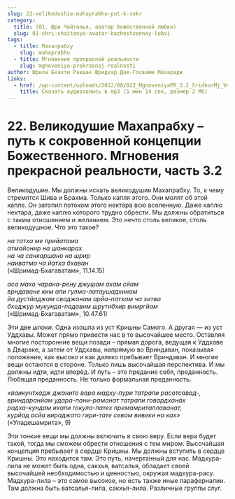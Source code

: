 ```yaml
---
slug: 22-velikodushie-mahaprabhu-put-k-sokr
category:
  title: (01. Шри Чайтанья, аватар божественной любви)
  slug: 01-shri-chaitanya-avatar-bozhestvennoy-lubvi
tags:
  - title: Махапрабху
    slug: mahaprabhu
  - title: Мгновения прекрасной реальности
    slug: mgnoveniya-prekrasnoj-realnosti
author: Шрила Бхакти Ракшак Шридхар Дев-Госвами Махарадж
links:
  - href: /wp-content/uploads/2012/08/022_MgnoveniyaPR_3.2_SridharMj_Velikodushiye_Mahaprabhu–put_k_sokrovennoy_koncepcii_Bojestvennogo.mp3
    title: Скачать аудиозапись в mp3 (5 мин 14 сек, размер 2 Мб)
---
```


# 22. Великодушие Махапрабху – путь к сокровенной концепции Божественного. Мгновения прекрасной реальности, часть 3.2

Великодушие. Мы должны искать великодушия Махапрабху. То, к чему стремятся Шива и Брахма. Только капля этого. Они молят об этой капле. Он затопил потоком этого нектара всю вселенную. Даже каплю нектара, даже каплю которого трудно обрести. Мы должны обратиться с таким отношением и желанием. Это нечто столь великое, столь великодушное. Что это такое?

*на татха мe прийатама*\
*атмайонир на шанкарах*\
*на ча санкаршано на шрир*\
*наиватма ча йатха бхаван*\
(«Шримад-Бхагаватам», 11.14.15)

*аса махо чарана-рeну джушам ахам сйам*\
*врндаванe ким апи гулма-латаушадхинам*\
*йа дустйаджам сваджанам арйа-патхам ча хитва*\
*бхeджур мукунда-падавим шрутибхир вимргйам*\
(«Шримад-Бхагаватам», 10.47.61)

Эти две *шлоки*. Одна изошла из уст Кришны Самого. А другая — из уст Уддхавы. Может прямо привести нас в то высочайшее место. Оставляя многие посторонние вещи позади – прямая дорога, ведущая к Уддхаве в Двараке, а затем от Уддхавы, напрямую во Вриндаван, показывая положение, как высоко и как далеко пребывает Вриндаван. И многие вещи остаются в стороне. Только лишь высочайшая перспектива. И мы должны идти, идти вперёд. И путь – это предание себя, преданность. Любящая преданность. Не только формальная преданность.

*«ваикунтхадж джанито вара мадху-пури татрапи расотсавад-,*\
*вриндаранйам удара-пани-раманат татрапи говардханах*\
*радха-кундам ихапи гокула-патех премамритаплаванат,*\
*курйад асйа вираджато гири-тате севам вивеки на ках»*\
(«Упадешамрита», 9)

Эти тонкие вещи мы должны включить в свою веру. Если вера будет такой, тогда мы сможем обрести отношения с тем миром. Высочайшая концепция пребывает в сердце Кришны. Мы должны вступить в сердце Кришны. Это находится там. Это путь, начертанный для нас. Мадхура-лила не может быть одна, сакхья, ватсалья, обладает своей высочайшей необходимостью и ценностью, окружая мадхура-расу. Мадхура-лила – это самое высокое, но есть также иные параферналии. Там должна быть ватсалья-лила, сакхья-лила. Различные группы слуг.

